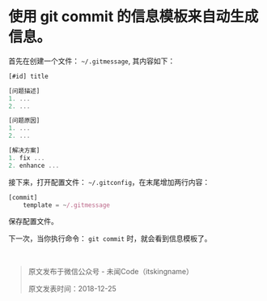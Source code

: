 # 使用 git commit 的信息模板来自动生成信息。

首先在创建一个文件： `~/.gitmessage`, 其内容如下：

```js
[#id] title

[问题描述]
1. ...
2. ...

[问题原因]
1. ...
2. ...

[解决方案]
1. fix ...
2. enhance ...
```

接下来，打开配置文件： `~/.gitconfig`，在末尾增加两行内容：

```js
[commit]
    template = ~/.gitmessage
```

保存配置文件。

下一次，当你执行命令： `git commit` 时，就会看到信息模板了。

<br/>

> 原文发布于微信公众号 - 未闻Code（itskingname）
> 
> 原文发表时间：2018-12-25
